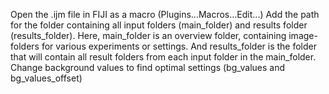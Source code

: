 Open the .ijm file in FIJI as a macro (Plugins...Macros...Edit...)
Add the path for the folder containing all input folders (main_folder) and results folder (results_folder). 
Here, main_folder is an overview folder, containing image-folders for various experiments or settings.
And results_folder is the folder that will contain all result folders from each input folder in the main_folder.
Change background values to find optimal settings (bg_values and bg_values_offset)

